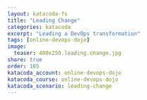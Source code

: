 ```yaml
---
layout: katacoda-fs
title: "Leading Change"
categories: katacoda
excerpt: "Leading a DevOps transformation"
tags: [online-devops-dojo]
image:
  teaser: 400x250.leading.change.jpg
share: true
order: 105
katacoda_account: online-devops-dojo
katacoda_course: online-devops-dojo
katacoda_scenario: leading-change
---
```


<script src="//katacoda.com/embed.js"></script>
<div id="katacoda-scenario-1"
    data-katacoda-id="{{ katacoda_account }}/courses/{{ katacoda_course }}/{{ katacoda_scenario }}"
    data-katacoda-ctatext="Continue Online DevOps Dojo"
    data-katacoda-ctaurl="https://www.katacoda.com/{{ page.katacoda_account }}/courses/{{ katacoda_course }}/{{ katacoda_scenario }}"
    data-katacoda-color="004d7f"
    style="height: calc(100vh); width: (100% - 68px); padding-top: 55px;"></div>